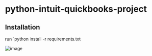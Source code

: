 # python-intuit-quickbooks-project

## Installation
run `python install -r requirements.txt

![image](https://user-images.githubusercontent.com/64766008/235411020-f0da12cb-5235-4893-af6f-b95592f9b154.png)
